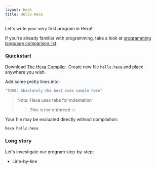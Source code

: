 ```yaml
---
layout: book
title: Hello Hexa
---
```


Let's write your very first program in Hexa!

If you're already familiar with programming,
take a look at [programming language comparison list](https://hexalang.github.io/book/Comparison.html).

### Quickstart

Download [The Hexa Compiler](https://github.com/hexalang/hexa/blob/master/README.md#enjoy). 
Create new file `hello.hexa` and place anywhere you wish.

Add some pretty lines into:

```js
"TODO: Absolutely the best code sample here"
```

> Note: Hexa uses tabs for indentation
>> This is *not* enforced :relaxed:

Your file may be evaluated directly without compilation:

```sh
hexa hello.hexa
```

### Long story

Let's investigate our program step-by-step:

- Line-by-line
